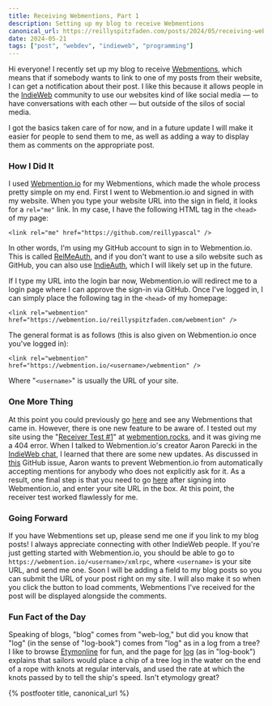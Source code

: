 ```yaml
---
title: Receiving Webmentions, Part 1
description: Setting up my blog to receive Webmentions
canonical_url: https://reillyspitzfaden.com/posts/2024/05/receiving-webmentions-part-1/
date: 2024-05-21
tags: ["post", "webdev", "indieweb", "programming"]
---
```


Hi everyone! I recently set up my blog to receive [Webmentions](https://en.wikipedia.org/wiki/Webmention), which means that if somebody wants to link to one of my posts from their website, I can get a notification about their post. I like this because it allows people in the [IndieWeb](https://indieweb.org) community to use our websites kind of like social media — to have conversations with each other — but outside of the silos of social media.

I got the basics taken care of for now, and in a future update I will make it easier for people to send them to me, as well as adding a way to display them as comments on the appropriate post.

### How I Did It

I used [Webmention.io](https://webmention.io) for my Webmentions, which made the whole process pretty simple on my end. First I went to Webmention.io and signed in with my website. When you type your website URL into the sign in field, it looks for a `rel="me"` link. In my case, I have the following HTML tag in the `<head>` of my page:

`<link rel="me" href="https://github.com/reillypascal" />`

In other words, I'm using my GitHub account to sign in to Webmention.io. This is called [RelMeAuth](https://microformats.org/wiki/RelMeAuth), and if you don't want to use a silo website such as GitHub, you can also use [IndieAuth](https://indieweb.org/IndieAuth), which I will likely set up in the future.

If I type my URL into the login bar now, Webmention.io will redirect me to a login page where I can approve the sign-in via GitHub. Once I've logged in, I can simply place the following tag in the `<head>` of my homepage:

`<link rel="webmention" href="https://webmention.io/reillyspitzfaden.com/webmention" />`

The general format is as follows (this is also given on Webmention.io once you've logged in):

`<link rel="webmention" href="https://webmention.io/<username>/webmention" />`

Where "`<username>`" is usually the URL of your site.

### One More Thing

At this point you could previously go [here](https://webmention.io/dashboard) and see any Webmentions that came in. However, there is one new feature to be aware of. I tested out my site using the "[Receiver Test #1](https://webmention.rocks/receive/1)" at [webmention.rocks](https://webmention.rocks), and it was giving me a 404 error. When I talked to Webmention.io's creator Aaron Parecki in the [IndieWeb chat](https://chat.indieweb.org/), I learned that there are some new updates. As discussed in [this](https://github.com/aaronpk/webmention.io/issues/182) GitHub issue, Aaron wants to prevent Webmention.io from automatically accepting mentions for anybody who does not explicitly  ask for it. As a result, one final step is that you need to go [here](https://webmention.io/settings/sites) after signing into Webmention.io, and enter your site URL in the box. At this point, the receiver test worked flawlessly for me.

### Going Forward

If you have Webmentions set up, please send me one if you link to my blog posts! I always appreciate connecting with other IndieWeb people. If you're just getting started with Webmention.io, you should be able to go to `https://webmention.io/<username>/xmlrpc`, where `<username>` is your site URL, and send me one. Soon I will be adding a field to my blog posts so you can submit the URL of your post right on my site. I will also make it so when you click the button to load comments, Webmentions I've received for the post will be displayed alongside the comments.

### Fun Fact of the Day

Speaking of blogs, "blog" comes from "web-log," but did you know that "log" (in the sense of "log-book") comes from "log" as in a log from a tree? I like to browse [Etymonline](https://etymonline.com) for fun, and the page for [log](https://www.etymonline.com/word/log#etymonline_v_43590) (as in "log-book") explains that sailors would place a chip of a tree log in the water on the end of a rope with knots at regular intervals, and used the rate at which the knots passed by to tell the ship's speed. Isn't etymology great?

{% postfooter title, canonical_url %}
